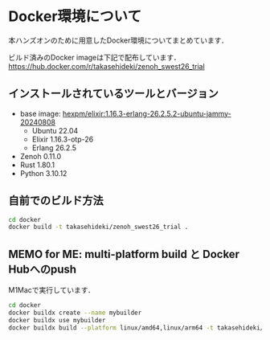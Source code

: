 # Docker環境について

本ハンズオンのために用意したDocker環境についてまとめています．

ビルド済みのDocker imageは下記で配布しています．  
https://hub.docker.com/r/takasehideki/zenoh_swest26_trial

## インストールされているツールとバージョン

- base image: [hexpm/elixir:1.16.3-erlang-26.2.5.2-ubuntu-jammy-20240808](https://hub.docker.com/layers/hexpm/elixir/1.16.3-erlang-26.2.5.2-ubuntu-jammy-20240808/images/sha256-9b6fbcf459a054df2258f5cd5b7c5ed4b7bc40cc0b690b77409768bac69f413c?context=explore)
  - Ubuntu 22.04
  - Elixir 1.16.3-otp-26
  - Erlang 26.2.5
- Zenoh 0.11.0
- Rust 1.80.1
- Python 3.10.12

## 自前でのビルド方法

```bash
cd docker
docker build -t takasehideki/zenoh_swest26_trial .
```

## MEMO for ME: multi-platform build と Docker Hubへのpush

M1Macで実行しています．

```bash
cd docker
docker buildx create --name mybuilder
docker buildx use mybuilder
docker buildx build --platform linux/amd64,linux/arm64 -t takasehideki/zenoh_swest26_trial . --push
```
